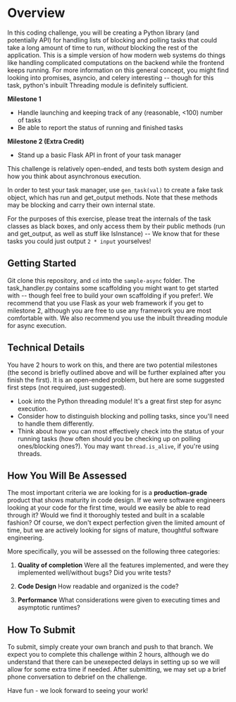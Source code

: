 # Overview

In this coding challenge, you will be creating a Python library (and potentially API) for handling lists of blocking and
polling tasks that could take a long amount of time to run, _without_ blocking the rest of the application. This is a
simple version of how modern web systems do things like handling complicated computations on the backend while the
frontend keeps running. For more information on this general concept, you might find looking into promises, asyncio, and
celery interesting -- though for this task, python's inbuilt Threading module is definitely sufficient.

**Milestone 1**

- Handle launching and keeping track of any (reasonable, <100) number of tasks
- Be able to report the status of running and finished tasks

**Milestone 2 (Extra Credit)**

- Stand up a basic Flask API in front of your task manager

This challenge is relatively open-ended, and tests both system design and how you think about asynchronous execution.

In order to test your task manager, use `gen_task(val)` to create a fake task object, which has run and get_output
methods. Note that these methods may be blocking and carry their own internal state.

For the purposes of this exercise, please treat the internals of the task classes as black boxes, and only access them
by their public methods (run and get_output, as well as stuff like IsInstance) -- We know that for these tasks you could
just output `2 * input` yourselves!

## Getting Started

Git clone this repository, and `cd` into the `sample-async` folder. The task_handler.py contains some scaffolding you
might want to get started with -- though feel free to build your own scaffolding if you prefer!. We recommend that you
use Flask as your web framework if you get to milestone 2, although you are free to use any framework you are most
comfortable with. We also recommend you use the inbuilt threading module for async execution.

## Technical Details

You have 2 hours to work on this, and there are two potential milestones (the second is briefly outlined above and will
be further explained after you finish the first). It is an open-ended problem, but here are some suggested first steps (not required, just suggested).

- Look into the Python threading module! It's a great first step for async execution.
- Consider how to distinguish blocking and polling tasks, since you'll need to handle them differently.
- Think about how you can most effectively check into the status of your running tasks (how often should you be checking
  up on polling ones/blocking ones?). You may want
  `thread.is_alive`, if you're using threads.

## How You Will Be Assessed

The most important criteria we are looking for is a **production-grade** product that shows maturity in code design. If we were software engineers looking at your code for the first time, would we easily be able to read through it? Would we find it thoroughly tested and built in a scalable fashion? Of course, we don't expect perfection given the limited amount of time, but we are actively looking for signs of mature, thoughtful software engineering.

More specifically, you will be assessed on the following three categories:

1. **Quality of completion** Were all the features implemented, and were they implemented well/without bugs? Did you
   write tests?

2. **Code Design** How readable and organized is the code?

3. **Performance** What considerations were given to executing times and asymptotic runtimes?

## How To Submit

To submit, simply create your own branch and push to that branch. We expect you to complete this challenge within 2
hours, although we do understand that there can be unexepected delays in setting up so we will allow for some extra time
if needed. After submitting, we may set up a brief phone conversation to debrief on the challenge.

Have fun - we look forward to seeing your work!
